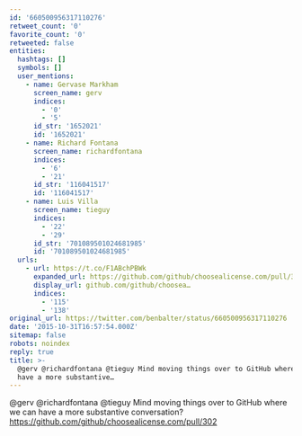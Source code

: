 ```yaml
---
id: '660500956317110276'
retweet_count: '0'
favorite_count: '0'
retweeted: false
entities:
  hashtags: []
  symbols: []
  user_mentions:
    - name: Gervase Markham
      screen_name: gerv
      indices:
        - '0'
        - '5'
      id_str: '1652021'
      id: '1652021'
    - name: Richard Fontana
      screen_name: richardfontana
      indices:
        - '6'
        - '21'
      id_str: '116041517'
      id: '116041517'
    - name: Luis Villa
      screen_name: tieguy
      indices:
        - '22'
        - '29'
      id_str: '701089501024681985'
      id: '701089501024681985'
  urls:
    - url: https://t.co/F1ABchPBWk
      expanded_url: https://github.com/github/choosealicense.com/pull/302
      display_url: github.com/github/choosea…
      indices:
        - '115'
        - '138'
original_url: https://twitter.com/benbalter/status/660500956317110276
date: '2015-10-31T16:57:54.000Z'
sitemap: false
robots: noindex
reply: true
title: >-
  @gerv @richardfontana @tieguy Mind moving things over to GitHub where we can
  have a more substantive…
---
```


@gerv @richardfontana @tieguy Mind moving things over to GitHub where we can have a more substantive conversation? https://github.com/github/choosealicense.com/pull/302